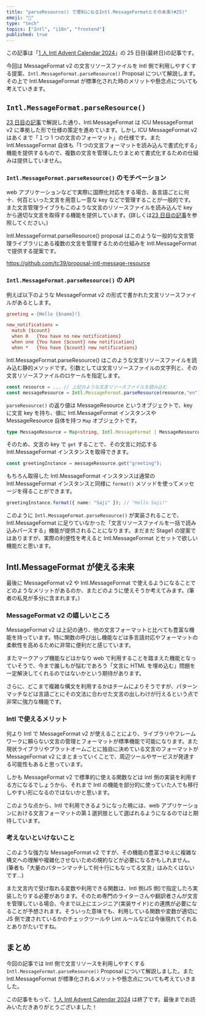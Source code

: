 ```yaml
---
title: "parseResource() で便利になるIntl.MessageFormatとその未来(#25)"
emoji: "🔮"
type: "tech"
topics: ["Intl", "i18n", "frontend"]
published: true
---
```


この記事は「[1 人 Intl Advent Calendar 2024](https://adventar.org/calendars/10555)」の 25 日目(最終日)の記事です。

今回は MessageFormat v2 の文言リソースファイルを Intl 側で利用しやすくする提案、`Intl.MessageFormat.parseResource()` Proposal について解説します。その上で Intl.MessageFormat が標準化された時のメリットや懸念点についても考えていきます。

## `Intl.MessageFormat.parseResource()`

[23 日目の記事](https://zenn.dev/sajikix/articles/intl-advent-calendar-24-23)で解説した通り、Intl.MessageFormat は ICU MessageFormat v2 に準拠した形で仕様の策定を進めています。しかし ICU MessageFormat v2 はあくまで「１つ 1 つの文言のフォーマット」の仕様です。また Intl.MessageFormat 自体も「1 つの文言フォーマットを読み込んで書式化する」機能を提供するもので、複数の文言を管理したりまとめて書式化するための仕組みは提供していません。

### `Intl.MessageFormat.parseResource()` のモチベーション

web アプリケーションなどで実際に国際化対応をする場合、各言語ごとに何十、何百といった文言を用意し一意な key などで管理することが一般的です。また文言管理ライブラもこのような文言のリソースファイルを読み込んで key から適切な文言を取得する機能を提供しています。(詳しくは[23 日目の記事](https://zenn.dev/sajikix/articles/intl-advent-calendar-24-23)を参照してください。)

Intl.MessageFormat.parseResource() proposal はこのような一般的な文言管理ライブラリにある複数の文言を管理するための仕組みを Intl.MessageFormat で提供する提案です。

https://github.com/tc39/proposal-intl-message-resource

### `Intl.MessageFormat.parseResource()` の API

例えば以下のような MessageFormat v2 の形式で書かれた文言リソースファイルがあるとします。

```ini
greeting = {Hello {$name}!}

new_notifications =
  match {$count}
  when 0   {You have no new notifications}
  when one {You have {$count} new notification}
  when *   {You have {$count} new notifications}
```

Intl.MessageFormat.parseResource() はこのような文言リソースファイルを読み込む静的メソッドです。引数としては文言リソースファイルの文字列と、その文言リソースファイルのロケールを指定します。

```ts
const resource = ... // 上記のような文言リソースファイルを読み込む
const messageResource = Intl.MessageFormat.parseResource(resource,"en");
```

`parseResource()` の返り値は MessageResource というオブジェクトで、key に文言 key を持ち、値に Intl.MessageFormat インスタンスや MessageResource 自体を持つ `Map` オブジェクトです。

```ts
type MessageResource = Map<string, Intl.MessageFormat | MessageResource>;
```

そのため、文言の key で `get` することで、その文言に対応する Intl.MessageFormat インスタンスを取得できます。

```ts
const greetingInstance = messageResource.get("greeting");
```

もちろん取得した Intl.MessageFormat インスタンスは通常の Intl.MessageFormat インスタンスと同様に `format()` メソッドを使ってメッセージを得ることができます。

```ts
greetingInstance.format({ name: "Saji" }); // "Hello Saji!"
```

このように `Intl.MessageFormat.parseResource()` が実装されることで、Intl.MessageFormat に足りていなかった「文言リソースファイルを一括で読み込みパースする」機能が提供されることになります。まだまだ Stage1 の提案ではありますが、実際の利便性を考えると Intl.MessageFormat とセットで欲しい機能だと思います。

## Intl.MessageFormat が使える未来

最後に MessageFormat v2 や Intl.MessageFormat で使えるようになることでどのようなメリットがあるのか、またどのように使えそうか考えてみます。(筆者の私見が多分に含まれます。)

### MessageFormat v2 の嬉しいところ

MessageFormat v2 は上記の通り、他の文言フォーマットと比べても豊富な機能を持っています。特に関数の呼び出し機能などは多言語対応やフォーマットの柔軟性を高めるために非常に便利だと感じています。

またマークアップ機能などはかなり web で利用することを踏まえた機能となっていそうで、今まで誰しもが悩むであろう「文言に HTML を埋め込む」問題を一定解決してくれるのではないかという期待があります。

さらに、どこまで複雑な構文を利用するかはチームによりそうですが、パターンマッチなどは言語ごとにその文法に合わせた文言の出しわけが行えるという点で非常に強力な機能です。

### Intl で使えるメリット

何より Intl で MessageFormat v2 が使えることにより、ライブラリやフレームワークに頼らない文言の管理とフォーマットが標準機能で可能になります。また現状ライブラリやプラットオームごとに独自に決めている文言のフォーマットが MessageFormat v2 にまとまっていくことで、周辺ツールやサービスが発達する可能性もあると思っています。

しかも MessageFormat v2 で標準的に使える関数などは Intl 側の実装を利用する方になるでしょうから、それまで Intl の機能を部分的に使っていた人でも移行しやすい形になるのではないかと思います。

このような点から、Intl で利用できるようになった暁には、web アプリケーションにおける文言フォーマットの第１選択肢として選ばれるようになるのではと期待しています。

### 考えないといけないこと

このような強力な MessageFormat v2 ですが、その機能の豊富さゆえに複雑な構文への理解や複雑化させないための規約などが必要になるかもしれません。(筆者も「大量のパターンマッチして何十行にもなってる文言」はみたくはないです...)

また文言内で受け取れる変数や利用できる関数は、Intl 側(JS 側)で指定したろ実装したりする必要があります。そのため専門のライターさんや翻訳者さんが文言を管理している場合、今まで以上にエンジニア(実装サイド)との連携が必要になることが予想されます。そういった意味でも、利用している関数や変数が適切に JS 側で渡されているかのチェックツールや Lint ルールなどは今後現れてくれるとありがたいですね。

## まとめ

今回の記事では Intl 側で文言リソースを利用しやすくする `Intl.MessageFormat.parseResource()` Proposal について解説しました。また Intl.MessageFormat が標準化されるメリットや懸念点についても考えていきました。

この記事をもって、[1 人 Intl Advent Calendar 2024](https://adventar.org/calendars/10555) は終了です。最後までお読みいただきありがとうございました！
